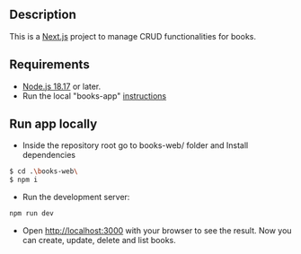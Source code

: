 ## Description
This is a [Next.js](https://nextjs.org/) project to manage CRUD functionalities for books.

## Requirements
- [Node.js 18.17](https://nodejs.org/) or later.
- Run the local "books-app" [instructions](https://https://github.com/YulianaMH/books-crud/books-app)

## Run app locally
- Inside the repository root go to books-web/ folder and Install dependencies
```bash
$ cd .\books-web\
$ npm i
```

- Run the development server:
```bash
npm run dev
```

- Open [http://localhost:3000](http://localhost:3000) with your browser to see the result. Now you can create, update, delete and list books.
